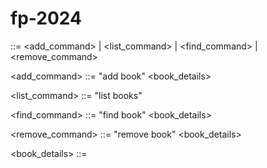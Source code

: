 # fp-2024

<command> ::= <add_command> | <list_command> | <find_command> | <remove_command>

<add_command> ::= "add book" <book_details>

<list_command> ::= "list books"

<find_command> ::= "find book" <book_details>

<remove_command> ::= "remove book" <book_details>

<book_details> ::= <title> "," <author> "," <year>

<title> ::= <string>

<author> ::= <string>

<year> ::= <number>

<string> ::= <letter> | <letter> <string>

<letter> ::= "a" | "b" | ... | "z" | "A" | "B" | ... | "Z"

<number> ::= "0" | "1" | ... | "9"
